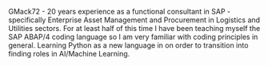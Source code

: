 GMack72 - 
20 years experience as a functional consultant in SAP - specifically Enterprise Asset Management and Procurement in Logistics and Utilities sectors. 
For at least half of this time I have been teaching myself the SAP ABAP/4 coding language so I am very familiar with coding principles in general. 
Learning Python as a new language in on order to transition into finding roles in AI/Machine Learning.
